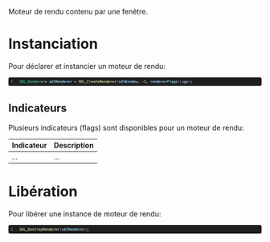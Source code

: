 Moteur de rendu contenu par une fenêtre.

# Instanciation

Pour déclarer et instancier un moteur de rendu:

![Moteur de rendu](Images/SDLCreateRenderer.png)

## Indicateurs

Plusieurs indicateurs (flags) sont disponibles pour un moteur de rendu:

|Indicateur           |Description                              |
|---------------------|-----------------------------------------|
|...                  |...                                      |

# Libération

Pour libérer une instance de moteur de rendu:

![Libération](Images/SDLDestroyRenderer.png)
